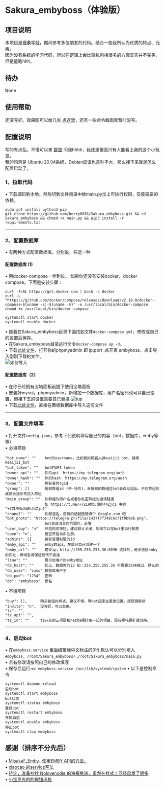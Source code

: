 # Sakura_embyboss（体验版）

## 项目说明

本项目是**业余**写就，期间参考多位朋友的代码。结合一些我所认为优质的特点、元素。  
因为没有系统的学习代码，所以在逻辑上会比较乱包括很多的方面其实并不完美，但是能跑hhh。

## 待办

None

## 使用帮助

还没写好。效果图可以给几张 [点这里](https://telegra.ph/embyboss-05-29)，还有一些命令截图就暂时没写。

## 配置说明

写的有点乱。不懂可以来 [群里](https://t.me/Aaaaa_su) 问我hhhh，我还是很高兴有人能看上我的这个小玩意。  
我的鸡鸡是 Ubuntu 20.04系统，Debian应该也差别不大，那么接下来就是怎么配置启动了。

### 1、拉取代码

• 下载源码到本地。然后切到文件目录中给main.py加上可执行权限，安装需要的依赖。

```
sudo apt install python3-pip
git clone https://github.com/berry8838/Sakura_embyboss.git && cd Sakura_embyboss && chmod +x main.py && pip3 install -r requirements.txt
```

---------------------

### 2、配置数据库

• 有两种方式配置数据库。分别说，任选一种

#### 配置数据库 (1)

• 用docker-compose一步到位。
如果你还没有安装docker、docker compose，下面是安装步骤：

```shell
curl -fsSL https://get.docker.com | bash -s docker
curl -L "https://github.com/docker/compose/releases/download/v2.10.0/docker-compose-$(uname -s)-$(uname -m)" -o /usr/local/bin/docker-compose
chmod +x /usr/local/bin/docker-compose

systemctl start docker 
systemctl enable docker
```

• 接着在Sakura_embyboss目录下面找到文件`docker-compose.yml`，修改成自己的设置后保存。  
• 在Sakura_embyboss目录运行命令`docker-compose up -d`。  
• 下载[此处文件](https://github.com/berry8838/Sakura_embyboss/blob/master/_mysql/embyboss.sql)，打开你的phpmyadmin 即 ip:port ,点开表 embyboss，点击导入刚刚下载的文件。  
![如何导入](https://telegra.ph/file/3652396e27a3b72f708de.png)

#### 配置数据库（2）

• 在你已经拥有宝塔面板前提下使用宝塔面板  
• 安装好mysql，phpmyadmin，新增加一个数据库，用户名密码也可以自己设置，但接下去的设置需要自己替换
![tup](https://telegra.ph/file/c1aa98b6205bebf88137c.png)  
• 下载[此处文件](https://github.com/berry8838/Sakura_embyboss/blob/master/_mysql/embyboss.sql)，直接在面板数据库中导入这份文件

------------------

### 3、配置文件填写

• 打开文件`config.json`，参考下列说明填写自己的内容（bot，数据库，emby等等）  
• 必填项目

```
"bot_name": ""    bot的username，比如我的机器人@keaiji1_bot，就填keaiji1_bot
"bot_token": ""   bot的API token
"owner_api": ""   你的api  https://my.telegram.org/auth
"owner_hash": ""  你的hash  https://my.telegram.org/auth
"owner": ""       拥有者的tgid
"group": []       授权群组id (带-号的)，未授权的群组拉bot会自动退出。不在群组的成员会提示先加入群组
"main_group": ""  你群组的用户名或者你私密群组的邀请链接  
                  如 https://t.me/+7ZL9MbJd8h44Zjc1 中的 "+7ZL9MbJd8h44Zjc1"
"chanel": ""      你频道名，没有的话就随便填个 Google.com 吧
"bot_photo": "https://telegra.ph/file/1437f7f348c6c71f0b9ab.png",
                  bot发送消息时的图片。必填
"user_buy": "n"   开启购买按钮，建议默认关闭，后续可以在bot里自行配置
"open": "n",      是否开启自由注册。
"admins": []      拥有管理权限的id
"emby_api": ""    emby的api，在后台自己创建一个
"emby_url": ""    建议ip，http://255.255.255.36:8096 这样的，是发送给enby的网址，填域名请保证反代不会挂
"line": ""        展示给用户的emby地址
"db_host": ""     如上，数据库的ip 如：255.255.255.36 不需要3306端口，默认的
"db_user": "susu" 数据库用户名
"db_pwd": "1234"  密码
"db": "embyboss"  表名
```

• 不填项目

```
"buy": [],      购买按钮的样式，建议不填，等bot起来去里面设置。报错很麻烦
"invite": "n",  没写好，可以忽略。 
"tz": "",
"tz_api": "",
"tz_id": ""     tz开头的三项是和nezha探针在一起的项目，没有哪吒探针就忽略。
```

------------

### 4、启动bot

• 在`embyboss.service`
里面编辑我中文标注的3行,默认可以分别填入`embyboss`，`/root/Sakura_embyboss/` ,`/root/Sakura_embyboss/main.py`  
• 若有修改请按照自己的修改填写  
• 保存后运行 `mv embyboss.service /usr/lib/systemd/system`
• 以下是控制命令

```
systemctl daemon-reload
启动bot
systemctl start embyboss
bot状态
systemctl status embyboss
重启bot
systemctl restart embyboss
开机自启
systemctl enable embyboss
停止bot
systemctl stop embyboss
```

## 感谢（排序不分先后）

• [MisakaF_Emby- 使用EMBY API的方法。](https://github.com/berry8838/MisakaF_Emby)  
• [xiaocao 的service写法](https://github.com/xiaocao666tzh/EmbyBot)  
• [待定，准备抄抄 Nolovenodie 的海报推送，虽然在样式上已经启发了很多](https://github.com/Nolovenodie/EmbyTools)  
• [小宝原先的的按钮风格](https://t.me/EmbyClubBot)
